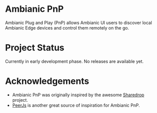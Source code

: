 # Ambianic PnP

Ambianic Plug and Play (PnP) allows Ambianic UI users to discover local Ambianic Edge devices and control them remotely on the go.

# Project Status

Currently in early development phase. No releases are available yet.

# Acknowledgements

- Ambianic PnP was originally inspired by the awesome [Sharedrop](https://github.com/cowbell/sharedrop) project.
- [PeerJs](https://github.com/peers/peerjs) is another great source of inspiration for Ambianic PnP.

